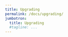 ```yaml
---
title: Upgrading
permalink: /docs/upgrading/
jumbotron:
  title: Upgrading
  #tagline: ...
---
```


